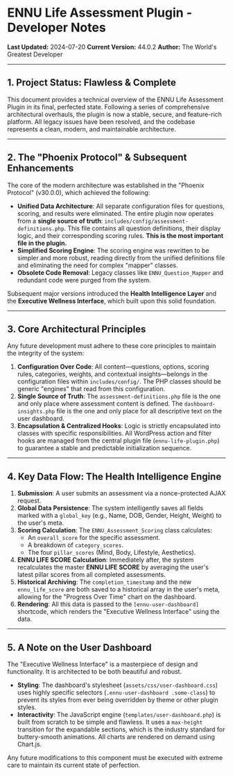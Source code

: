 # ENNU Life Assessment Plugin - Developer Notes

**Last Updated:** 2024-07-20
**Current Version:** 44.0.2
**Author:** The World's Greatest Developer

---

## 1. Project Status: Flawless & Complete

This document provides a technical overview of the ENNU Life Assessment Plugin in its final, perfected state. Following a series of comprehensive architectural overhauls, the plugin is now a stable, secure, and feature-rich platform. All legacy issues have been resolved, and the codebase represents a clean, modern, and maintainable architecture.

---

## 2. The "Phoenix Protocol" & Subsequent Enhancements

The core of the modern architecture was established in the "Phoenix Protocol" (v30.0.0), which achieved the following:

*   **Unified Data Architecture**: All separate configuration files for questions, scoring, and results were eliminated. The entire plugin now operates from a **single source of truth**: `includes/config/assessment-definitions.php`. This file contains all question definitions, their display logic, and their corresponding scoring rules. **This is the most important file in the plugin.**
*   **Simplified Scoring Engine**: The scoring engine was rewritten to be simpler and more robust, reading directly from the unified definitions file and eliminating the need for complex "mapper" classes.
*   **Obsolete Code Removal**: Legacy classes like `ENNU_Question_Mapper` and redundant code were purged from the system.

Subsequent major versions introduced the **Health Intelligence Layer** and the **Executive Wellness Interface**, which built upon this solid foundation.

---

## 3. Core Architectural Principles

Any future development must adhere to these core principles to maintain the integrity of the system:

1.  **Configuration Over Code**: All content—questions, options, scoring rules, categories, weights, and contextual insights—belongs in the configuration files within `includes/config/`. The PHP classes should be generic "engines" that read from this configuration.
2.  **Single Source of Truth**: The `assessment-definitions.php` file is the one and only place where assessment content is defined. The `dashboard-insights.php` file is the one and only place for all descriptive text on the user dashboard.
3.  **Encapsulation & Centralized Hooks**: Logic is strictly encapsulated into classes with specific responsibilities. All WordPress action and filter hooks are managed from the central plugin file (`ennu-life-plugin.php`) to guarantee a stable and predictable initialization sequence.

---

## 4. Key Data Flow: The Health Intelligence Engine

1.  **Submission**: A user submits an assessment via a nonce-protected AJAX request.
2.  **Global Data Persistence**: The system intelligently saves all fields marked with a `global_key` (e.g., Name, DOB, Gender, Height, Weight) to the user's meta.
3.  **Scoring Calculation**: The `ENNU_Assessment_Scoring` class calculates:
    *   An `overall_score` for the specific assessment.
    *   A breakdown of `category_scores`.
    *   The four `pillar_scores` (Mind, Body, Lifestyle, Aesthetics).
4.  **ENNU LIFE SCORE Calculation**: Immediately after, the system recalculates the master **ENNU LIFE SCORE** by averaging the user's latest pillar scores from all completed assessments.
5.  **Historical Archiving**: The `completion_timestamp` and the new `ennu_life_score` are both saved to a historical array in the user's meta, allowing for the "Progress Over Time" chart on the dashboard.
6.  **Rendering**: All this data is passed to the `[ennu-user-dashboard]` shortcode, which renders the "Executive Wellness Interface" using the data.

---

## 5. A Note on the User Dashboard

The "Executive Wellness Interface" is a masterpiece of design and functionality. It is architected to be both beautiful and robust.

*   **Styling**: The dashboard's stylesheet (`assets/css/user-dashboard.css`) uses highly specific selectors (`.ennu-user-dashboard .some-class`) to prevent its styles from ever being overridden by theme or other plugin styles.
*   **Interactivity**: The JavaScript engine (`templates/user-dashboard.php`) is built from scratch to be simple and flawless. It uses a `max-height` transition for the expandable sections, which is the industry standard for buttery-smooth animations. All charts are rendered on demand using Chart.js.

Any future modifications to this component must be executed with extreme care to maintain its current state of perfection. 